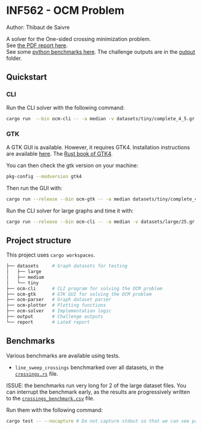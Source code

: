 # INF562 - OCM Problem

Author: Thibaut de Saivre

A solver for the One-sided crossing minimization problem.  
See [the PDF report here](./report/ocm-report.pdf).  
See some [python benchmarks here](./analytics.ipynb).
The challenge outputs are in the [output](./output) folder.

## Quickstart

### CLI

Run the CLI solver with the following command:

```bash
cargo run  --bin ocm-cli -- -a median -v datasets/tiny/complete_4_5.gr
```

### GTK

A GTK GUI is available. However, it requires GTK4. Installation instructions are available [here](https://gtk-rs.org/gtk4-rs/stable/latest/book/installation.html).
The [Rust book of GTK4](https://gtk-rs.org/gtk4-rs/stable/latest/book).

You can then check the gtk version on your machine:

```bash
pkg-config --modversion gtk4
```

Then run the GUI with:

```bash
cargo run --release --bin ocm-gtk -- -a median datasets/tiny/complete_4_5.gr
```

Run the CLI solver for large graphs and time it with:

```bash
cargo run --release --bin ocm-cli -- -a median -v datasets/large/25.gr
```

## Project structure

This project uses `cargo workspaces`.

```bash
├── datasets     # Graph datasets for testing
│   ├── large
│   ├── medium
│   └── tiny
├── ocm-cli      # CLI program for solving the OCM problem
├── ocm-gtk      # GTK GUI for solving the OCM problem
├── ocm-parser   # Graph dataset parser
├── ocm-plotter  # Plotting functions
├── ocm-solver   # Implementation logic
├── output       # Challenge outputs
└── report       # LateX report
```

## Benchmarks

Various benchmarks are available using tests.

- `line_sweep_crossings` benchmarked over all datasets, in the [`crossings.rs`](ocm-solver/src/crossings.rs) file.

ISSUE: the benchmarks run very long for 2 of the large dataset files. You can interrupt the benchmark early, as the results are progressively written to the [`crossings_benchmark.csv`](./crossings_benchmark.csv) file.

Run them with the following command:

```bash
cargo test -- --nocapture # Do not capture stdout so that we can see progress indicators in stdout
```
